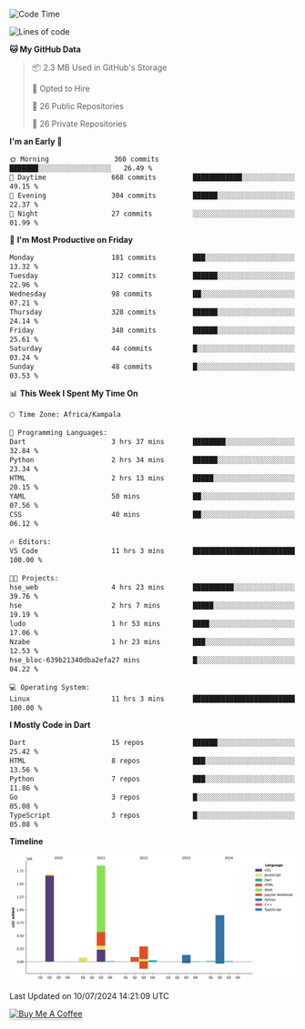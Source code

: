 <!--START_SECTION:waka-->
![Code Time](http://img.shields.io/badge/Code%20Time-744%20hrs%2020%20mins-blue)

![Lines of code](https://img.shields.io/badge/From%20Hello%20World%20I%27ve%20Written-5.0%20million%20lines%20of%20code-blue)

**🐱 My GitHub Data** 

> 📦 2.3 MB Used in GitHub's Storage 
 > 
> 💼 Opted to Hire
 > 
> 📜 26 Public Repositories 
 > 
> 🔑 26 Private Repositories 
 > 
**I'm an Early 🐤** 

```text
🌞 Morning                360 commits         ███████░░░░░░░░░░░░░░░░░░   26.49 % 
🌆 Daytime                668 commits         ████████████░░░░░░░░░░░░░   49.15 % 
🌃 Evening                304 commits         ██████░░░░░░░░░░░░░░░░░░░   22.37 % 
🌙 Night                  27 commits          ░░░░░░░░░░░░░░░░░░░░░░░░░   01.99 % 
```
📅 **I'm Most Productive on Friday** 

```text
Monday                   181 commits         ███░░░░░░░░░░░░░░░░░░░░░░   13.32 % 
Tuesday                  312 commits         ██████░░░░░░░░░░░░░░░░░░░   22.96 % 
Wednesday                98 commits          ██░░░░░░░░░░░░░░░░░░░░░░░   07.21 % 
Thursday                 328 commits         ██████░░░░░░░░░░░░░░░░░░░   24.14 % 
Friday                   348 commits         ██████░░░░░░░░░░░░░░░░░░░   25.61 % 
Saturday                 44 commits          █░░░░░░░░░░░░░░░░░░░░░░░░   03.24 % 
Sunday                   48 commits          █░░░░░░░░░░░░░░░░░░░░░░░░   03.53 % 
```


📊 **This Week I Spent My Time On** 

```text
🕑︎ Time Zone: Africa/Kampala

💬 Programming Languages: 
Dart                     3 hrs 37 mins       ████████░░░░░░░░░░░░░░░░░   32.84 % 
Python                   2 hrs 34 mins       ██████░░░░░░░░░░░░░░░░░░░   23.34 % 
HTML                     2 hrs 13 mins       █████░░░░░░░░░░░░░░░░░░░░   20.15 % 
YAML                     50 mins             ██░░░░░░░░░░░░░░░░░░░░░░░   07.56 % 
CSS                      40 mins             ██░░░░░░░░░░░░░░░░░░░░░░░   06.12 % 

🔥 Editors: 
VS Code                  11 hrs 3 mins       █████████████████████████   100.00 % 

🐱‍💻 Projects: 
hse_web                  4 hrs 23 mins       ██████████░░░░░░░░░░░░░░░   39.76 % 
hse                      2 hrs 7 mins        █████░░░░░░░░░░░░░░░░░░░░   19.19 % 
ludo                     1 hr 53 mins        ████░░░░░░░░░░░░░░░░░░░░░   17.06 % 
Nzabe                    1 hr 23 mins        ███░░░░░░░░░░░░░░░░░░░░░░   12.53 % 
hse_bloc-639b21340dba2efa27 mins             █░░░░░░░░░░░░░░░░░░░░░░░░   04.22 % 

💻 Operating System: 
Linux                    11 hrs 3 mins       █████████████████████████   100.00 % 
```

**I Mostly Code in Dart** 

```text
Dart                     15 repos            ██████░░░░░░░░░░░░░░░░░░░   25.42 % 
HTML                     8 repos             ███░░░░░░░░░░░░░░░░░░░░░░   13.56 % 
Python                   7 repos             ███░░░░░░░░░░░░░░░░░░░░░░   11.86 % 
Go                       3 repos             █░░░░░░░░░░░░░░░░░░░░░░░░   05.08 % 
TypeScript               3 repos             █░░░░░░░░░░░░░░░░░░░░░░░░   05.08 % 
```



**Timeline**

![Lines of Code chart](https://raw.githubusercontent.com/drexhacker/drexhacker/main/assets/bar_graph.png)


 Last Updated on 10/07/2024 14:21:09 UTC
<!--END_SECTION:waka-->

<a href="https://www.buymeacoffee.com/drexsoftorg" target="_blank"><img src="https://www.buymeacoffee.com/assets/img/custom_images/orange_img.png" alt="Buy Me A Coffee" style="height: 41px !important;width: 174px !important;box-shadow: 0px 3px 2px 0px rgba(190, 190, 190, 0.5) !important;-webkit-box-shadow: 0px 3px 2px 0px rgba(190, 190, 190, 0.5) !important;" ></a>


<!---
drexhacker/drexhacker is a ✨ special ✨ repository because its `README.md` (this file) appears on your GitHub profile.
You can click the Preview link to take a look at your changes.
--->
